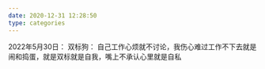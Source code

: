 ```yaml
---
date: 2020-12-31 12:28:50
type: categories
---
```


2022年5月30日：
双标狗： 自己工作心烦就不讨论，我伤心难过工作不下去就是闹和捣蛋，就是双标就是自我，嘴上不承认心里就是自私